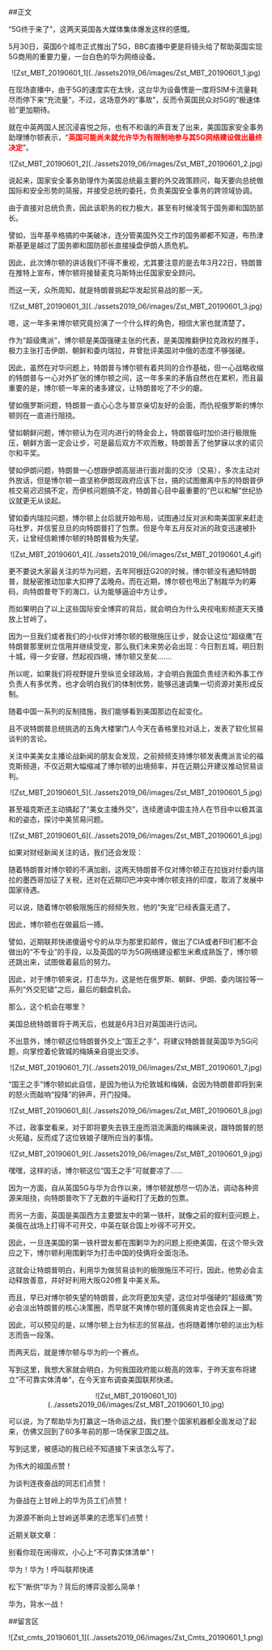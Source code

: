 ##正文

“5G终于来了”，这两天英国各大媒体集体爆发这样的感慨。

5月30日，英国6个城市正式推出了5G，BBC直播中更是将镜头给了帮助英国实现5G商用的重要力量，一台白色的华为网络设备。

 <div align="center">![Zst_MBT_20190601_1](../assets2019_06/images/Zst_MBT_20190601_1.jpg)</div>

在现场直播中，由于5G的速度实在太快，这台华为设备愣是一度将SIM卡流量耗尽而停下来“充流量”，不过，这场意外的“事故”，反而令英国民众对5G的“极速体验”更加期待。

就在中英两国人民沉浸喜悦之际，也有不和谐的声音发了出来，美国国家安全事务助理博尔顿表示，“<font color="red">**英国可能尚未就允许华为有限制地参与其5G网络建设做出最终决定**</font>”。

 <div align="center">![Zst_MBT_20190601_2](../assets2019_06/images/Zst_MBT_20190601_2.jpg)</div>

说起来，国家安全事务助理作为美国总统最主要的外交政策顾问，每天要向总统做国际和安全形势的简报，并接受总统的委托，负责美国安全事务的跨领域协调。

由于直接对总统负责，因此该职务的权力极大，甚至有时候凌驾于国务卿和国防部长。

譬如，当年基辛格搞的中美破冰，连分管美国外交工作的国务卿都不知道，布热津斯基更是越过了国务卿和国防部长直接操盘伊朗人质危机。

因此，此次博尔顿的讲话我们不得不重视，尤其要注意的是去年3月22日，特朗普在推特上宣布，博尔顿将接替麦克马斯特出任国家安全顾问。

而这一天，众所周知，就是特朗普挑起华发起贸易战的那一天。

 <div align="center">![Zst_MBT_20190601_3](../assets2019_06/images/Zst_MBT_20190601_3.jpg)</div>

嗯，这一年多来博尔顿究竟扮演了一个什么样的角色，相信大家也就清楚了。

作为“超级鹰派”，博尔顿是美国强硬主张的代表，是美国推翻伊拉克政权的推手，极力主张打击伊朗、朝鲜和委内瑞拉，并曾批评美国对中俄的态度不够强硬。

因此，虽然在对华问题上，特朗普与博尔顿有着共同的合作基础，但一心战略收缩的特朗普与一心对外扩张的博尔顿之间，这一年多来的矛盾自然也在累积，而且最重要的是，博尔顿一年来的诸多建议，让特朗普吃了不少的瘪。

譬如俄罗斯问题，特朗普一直心心念与普京亲切友好的会面，而仇视俄罗斯的博尔顿则在一直进行阻挠。

譬如朝鲜问题，博尔顿认为在河内进行的特金会上，特朗普临时加价进行极限施压，朝鲜方面一定会让步，可是最后双方不欢而散，特朗普丢了他梦寐以求的诺贝尔和平奖。

譬如伊朗问题，特朗普一心想跟伊朗高层进行面对面的交涉（交易），多次主动对外放话，但是博尔顿一直坚称伊朗现政府应该下台，搞的试图撤离中东的特朗普伊核交易迟迟搞不定，而伊核问题搞不定，特朗普心目中最重要的“巴以和解”世纪协议就更无从谈起。

譬如委内瑞拉问题，博尔顿上台后就开始布局，试图通过反对派和南美国家来赶走马杜罗，并信誓旦旦的向特朗普打了包票。但是今年五月反对派的政变迅速被扑灭，让曾经信赖博尔顿的特朗普极为失望。

 <div align="center">![Zst_MBT_20190601_4](../assets2019_06/images/Zst_MBT_20190601_4.gif)</div>

更不要说大家最关注的华为问题，去年阿根廷G20的时候，博尔顿没有通知特朗普，就秘密推动加拿大扣押了孟晚舟。而在近期，博尔顿也甩出了制裁华为的筹码，向特朗普夸下的海口，认为能够逼迫中方让步。

而如果明白了以上这些国际安全博弈的背后，就会明白为什么央视电影频道天天播放上甘岭了。

因为一旦我们或者我们的小伙伴对博尔顿的极限施压让步，就会让这位“超级鹰”在特朗普那里树立信用并继续受宠，那么我们未来势必会出现：今日割五城，明日割十城，得一夕安寝，然起视四境，博尔顿又至矣.......

所以呢，如果我们将视野提升至纵览全球政局，才会明白我国负责经济和外事工作负责人有多优秀，也才会明白我们的体制优势，能够迅速调集一切资源对美形成反制。

随着中国一系列的反制措施，我们能够看到美国那边在起变化。

且不说特朗普总统挑选的五角大楼掌门人今天在香格里拉对话上，发表了软化贸易谈判的言论。

关注中美美女主播论战新闻的朋友会发现，之前频频支持博尔顿发表鹰派言论的福克斯频道，不仅近期大幅缩减了博尔顿的出境频率，并在近期公开建议推动贸易谈判。

 <div align="center">![Zst_MBT_20190601_5](../assets2019_06/images/Zst_MBT_20190601_5.jpg)</div>

甚至福克斯还主动搞起了“美女主播外交”，连续邀请中国主持人在节目中以极其温和的姿态，探讨中美贸易问题。

 <div align="center">![Zst_MBT_20190601_6](../assets2019_06/images/Zst_MBT_20190601_6.jpg)</div>

如果对财经新闻关注的话，我们还会发现：

随着特朗普对博尔顿的不满加剧，这两天特朗普不仅对博尔顿正在拉拢对付委内瑞拉的墨西哥加征了关税，还对在近期印巴冲突中博尔顿支持的印度，取消了发展中国家待遇。

可以说，随着博尔顿极限施压的频频失败，他的“失宠”已经表露无遗了。

因此，博尔顿也在做最后一搏。

譬如，近期联邦快递傻逼兮兮的从华为那里扣邮件，做出了CIA或者FBI们都不会做出的“不专业”的手段，以及英国的华为5G网络建设都生米煮成熟饭了，博尔顿还跳出来，试图做着最后的努力。

因此，对于博尔顿来说，打击华为，这是他在俄罗斯、朝鲜、伊朗、委内瑞拉等一系列“外交犯错”之后，最后的翻盘机会。

那么，这个机会在哪里？

美国总统特朗普将于两天后，也就是6月3日对英国进行访问。

不出意外，博尔顿这位特朗普外交上“国王之手”，将建议特朗普就英国华为5G问题，向掌控着伦敦城的梅姨亲自提出交涉。

 <div align="center">![Zst_MBT_20190601_7](../assets2019_06/images/Zst_MBT_20190601_7.jpg)</div>

“国王之手”博尔顿如此自信，是因为他认为伦敦城和梅姨，会因为特朗普即将到来的怒火而敲响“投降”的钟声，开门投降。

 <div align="center">![Zst_MBT_20190601_8](../assets2019_06/images/Zst_MBT_20190601_8.jpg)</div>

不过，政事堂看来，对于即将要失去铁王座而泪流满面的梅姨来说，跟特朗普的怒火死磕，反而成了这位铁娘子理所应当的事情。

 <div align="center">![Zst_MBT_20190601_9](../assets2019_06/images/Zst_MBT_20190601_9.jpg)</div>

嘿嘿，这样的话，博尔顿这位“国王之手”可就要凉了......

因为一方面，自从英国5G与华为合作以来，博尔顿就想尽一切办法，调动各种资源来阻挠，向特朗普吹下了无数的牛逼和打了无数的包票。

而另一方面，英国是美国西方主要盟友中的第一铁杆，就像之前的叙利亚问题上，美俄在战场上打得不可开交，中英在联合国上吵得不可开交。

因此，一旦连美国的第一铁杆盟友都在围剿华为的问题上拒绝美国，在这个带头效应之下，博尔顿利用围剿华为打击中国的伎俩将全面泡汤。

这就会让特朗普明白，利用华为做贸易谈判的极限施压不可行，因此，他势必会主动释放善意，并好好利用大阪G20修复中美关系。

而且，早已对博尔顿失望的特朗普，此次将更加失望，这位对华强硬的“超级鹰”势必会淡出特朗普的核心决策圈，而早就不爽博尔顿的蓬佩奥肯定也会踩上一脚。

因此，可以预见的是，以博尔顿上台为标志的贸易战，也将随着博尔顿的淡出为标志而告一段落。

而两天后，就是博尔顿与华为的一个赛点。

写到这里，我想大家就会明白，为何我国政府能以极高的效率，于昨天宣布将建立“不可靠实体清单”，在今天宣布调查美国联邦快递。

 <div align="center">![Zst_MBT_20190601_10](../assets2019_06/images/Zst_MBT_20190601_10.jpg)</div>

可以说，为了帮助华为打赢这一场命运之战，我们整个国家机器都全面发动了起来，仿佛又回到了60多年前的那一场保家卫国之战。

写到这里，被感动的我已经不知道接下来该怎么写了。

为伟大的祖国点赞！

为谈判连夜奋战的同志们点赞！

为奋战在上甘岭上的华为员工们点赞！

为源源不断向上甘岭送苹果的志愿军们点赞！

近期关联文章：

别看你现在闹得欢，小心上“不可靠实体清单”！

华为！华为！呼叫联邦快递

松下“断供”华为？背后的博弈没那么简单！

华为，背水一战！



##留言区
 <div align="center">![Zst_cmts_20190601_1](../assets2019_06/images/Zst_Cmts_20190601_1.png)</div>